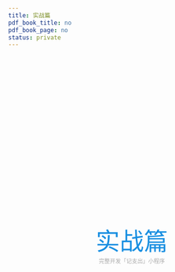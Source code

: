 ```yaml
---
title: 实战篇
pdf_book_title: no
pdf_book_page: no
status: private
---
```


<div style="margin-left:0" >
<div style="text-align:center; color:#188FE1; padding-top:9.5cm;font-size:3.5em;line-height:0.8" >
实战篇
</div>
<p style="text-align:center; color:#aaa; font-size: 0.8em; margin-top:1em;">完整开发「记支出」小程序</p>
</div>